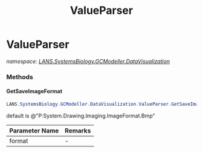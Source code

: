 ﻿---
title: ValueParser
---

# ValueParser
_namespace: [LANS.SystemsBiology.GCModeller.DataVisualization](N-LANS.SystemsBiology.GCModeller.DataVisualization.html)_





### Methods

#### GetSaveImageFormat
```csharp
LANS.SystemsBiology.GCModeller.DataVisualization.ValueParser.GetSaveImageFormat(System.String)
```
default is @"P:System.Drawing.Imaging.ImageFormat.Bmp"

|Parameter Name|Remarks|
|--------------|-------|
|format|-|



